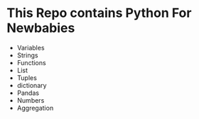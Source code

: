 <h1> This Repo contains Python For Newbabies </h1>
<ul>
  <li>Variables </li>
   <li>Strings</li>
  <li>Functions</li>
  <li>List </li>
  <li>Tuples</li>
<li>dictionary</li>
  <li>Pandas </li><li>Numbers</li>
  <li>Aggregation</li>
 </ul>
